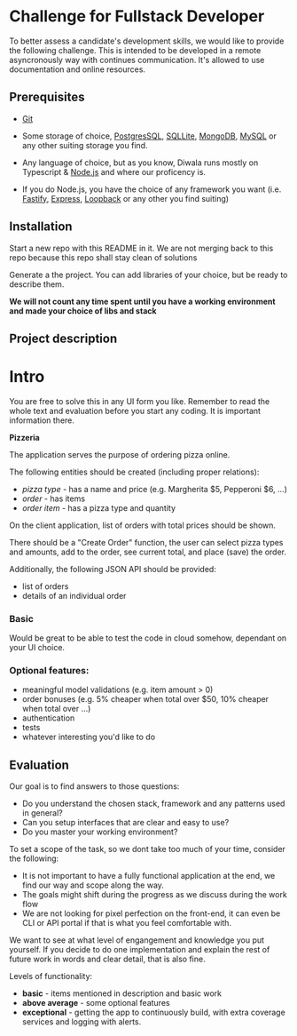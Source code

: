 Challenge for Fullstack Developer
===============================

To better assess a candidate's development skills, we would like to provide the following challenge. This is intended to be developed in a remote asyncronously way with continues communication.
It's allowed to use documentation and online resources.

Prerequisites
-------------

* [Git](https://git-scm.com/)
* Some storage of choice, [PostgresSQL](https://www.postgresql.org/), [SQLLite](https://www.sqlite.org/index.html), [MongoDB](https://www.mongodb.com/), [MySQL](https://www.mysql.com/) or any other suiting storage you find.

* Any language of choice, but as you know, Diwala runs mostly on Typescript & [Node.js](https://nodejs.org/) and where our proficency is.
* If you do Node.js, you have the choice of any framework you want (i.e. [Fastify](https://www.fastify.io/), [Express](https://expressjs.com/), [Loopback](https://loopback.io/) or any other you find suiting)

Installation
------------

Start a new repo with this README in it.
We are not merging back to this repo because this repo shall stay clean of solutions

Generate a the project. You can add libraries of your choice, but be ready to describe them.

**We will not count any time spent until you have a working environment and made your choice of libs and stack**

Project description
-------------------
# Intro
You are free to solve this in any UI form you like. Remember to read the whole text and evaluation before you start any coding. It is important information there.

**Pizzeria**

The application serves the purpose of ordering pizza online.

The following entities should be created (including proper relations):

* *pizza type* - has a name and price (e.g. Margherita $5, Pepperoni $6, ...)
* *order* - has items
* *order item* - has a pizza type and quantity

On the client application, list of orders with total prices should be shown.

There should be a "Create Order" function, the user can select pizza types and amounts, add to the order, see current total, and place (save) the order.

Additionally, the following JSON API should be provided:

* list of orders
* details of an individual order

### Basic
Would be great to be able to test the code in cloud somehow, dependant on your UI choice.

### Optional features:

* meaningful model validations (e.g. item amount > 0)
* order bonuses (e.g. 5% cheaper when total over $50, 10% cheaper when total over ...)
* authentication
* tests
* whatever interesting you'd like to do

Evaluation
----------

Our goal is to find answers to those questions:

* Do you understand the chosen stack, framework and any patterns used in general?
* Can you setup interfaces that are clear and easy to use?
* Do you master your working environment?

To set a scope of the task, so we dont take too much of your time, consider the following:

* It is not important to have a fully functional application at the end, we find our way and scope along the way.
* The goals might shift during the progress as we discuss during the work flow
* We are not looking for pixel perfection on the front-end, it can even be CLI or API portal if that is what you feel comfortable with.

We want to see at what level of engangement and knowledge you put yourself.
If you decide to do one implementation and explain the rest of future work in words and clear detail, that is also fine.

Levels of functionality:

* **basic** - items mentioned in description and basic work
* **above average** - some optional features
* **exceptional** - getting the app to continuously build, with extra coverage services and logging with alerts.
